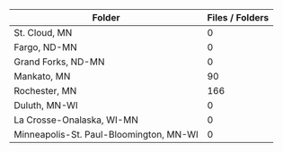 | Folder                                  |   Files / Folders |
|-----------------------------------------|-------------------|
| St. Cloud, MN                           |                 0 |
| Fargo, ND-MN                            |                 0 |
| Grand Forks, ND-MN                      |                 0 |
| Mankato, MN                             |                90 |
| Rochester, MN                           |               166 |
| Duluth, MN-WI                           |                 0 |
| La Crosse-Onalaska, WI-MN               |                 0 |
| Minneapolis-St. Paul-Bloomington, MN-WI |                 0 |